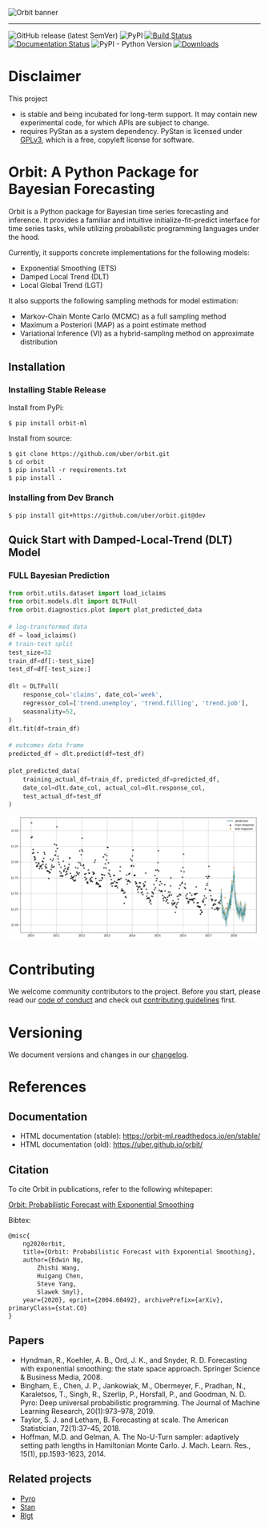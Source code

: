 ![Orbit banner](https://raw.githubusercontent.com/uber/orbit/dev/docs/img/orbit-banner.png)

-------------------------------------------------------------------------------------------------------------------------------------
![GitHub release (latest SemVer)](https://img.shields.io/github/v/release/uber/orbit)
![PyPI](https://img.shields.io/pypi/v/orbit-ml)
[![Build Status](https://travis-ci.com/uber/orbit.svg?branch=dev)](https://travis-ci.com/uber/orbit)
[![Documentation Status](https://readthedocs.org/projects/orbit-ml/badge/?version=latest)](https://orbit-ml.readthedocs.io/en/latest/?badge=latest)
![PyPI - Python Version](https://img.shields.io/pypi/pyversions/orbit-ml)
[![Downloads](https://pepy.tech/badge/orbit-ml)](https://pepy.tech/project/orbit-ml)


# Disclaimer

This project

- is stable and being incubated for long-term support. It may contain new experimental code, for which APIs are subject to change.
- requires PyStan as a system dependency. PyStan is licensed under [GPLv3](https://www.gnu.org/licenses/gpl-3.0.html), which is a free, copyleft license for software.


# Orbit: A Python Package for Bayesian Forecasting

Orbit is a Python package for Bayesian time series forecasting and inference. It provides a
familiar and intuitive initialize-fit-predict interface for time series tasks, while utilizing probabilistic programming languages under the hood.

Currently, it supports concrete implementations for the following
models:

-  Exponential Smoothing (ETS)
-  Damped Local Trend (DLT)
-  Local Global Trend (LGT)

It also supports the following sampling methods for
model estimation:

-  Markov-Chain Monte Carlo (MCMC) as a full sampling method
-  Maximum a Posteriori (MAP) as a point estimate method
-  Variational Inference (VI) as a hybrid-sampling method on approximate
   distribution


##  Installation
### Installing Stable Release

Install from PyPi:
```shell
$ pip install orbit-ml
```

Install from source:
```shell
$ git clone https://github.com/uber/orbit.git
$ cd orbit
$ pip install -r requirements.txt
$ pip install .
```

### Installing from Dev Branch
```shell
$ pip install git+https://github.com/uber/orbit.git@dev
```

## Quick Start with Damped-Local-Trend (DLT) Model
### FULL Bayesian Prediction

```python
from orbit.utils.dataset import load_iclaims
from orbit.models.dlt import DLTFull
from orbit.diagnostics.plot import plot_predicted_data

# log-transformed data
df = load_iclaims()
# train-test split
test_size=52
train_df=df[:-test_size]
test_df=df[-test_size:]

dlt = DLTFull(
    response_col='claims', date_col='week',
    regressor_col=['trend.unemploy', 'trend.filling', 'trend.job'],
    seasonality=52,
)
dlt.fit(df=train_df)

# outcomes data frame
predicted_df = dlt.predict(df=test_df)

plot_predicted_data(
    training_actual_df=train_df, predicted_df=predicted_df,
    date_col=dlt.date_col, actual_col=dlt.response_col,
    test_actual_df=test_df
)
```

![full-pred](https://raw.githubusercontent.com/uber/orbit/dev/docs/img/dlt-mcmc-pred.png)

# Contributing
We welcome community contributors to the project. Before you start, please read our
[code of conduct](https://github.com/uber/orbit/blob/dev/CODE_OF_CONDUCT.md) and check out
[contributing guidelines](https://github.com/uber/orbit/blob/dev/CONTRIBUTING.md) first.


# Versioning
We document versions and changes in our [changelog](https://github.com/uber/orbit/blob/dev/docs/changelog.rst).


# References
##  Documentation

- HTML documentation (stable): https://orbit-ml.readthedocs.io/en/stable/
- HTML documentation (old): https://uber.github.io/orbit/

## Citation

To cite Orbit in publications, refer to the following whitepaper:

[Orbit: Probabilistic Forecast with Exponential Smoothing](https://arxiv.org/abs/2004.08492)

Bibtex:
```
@misc{
    ng2020orbit,
    title={Orbit: Probabilistic Forecast with Exponential Smoothing},
    author={Edwin Ng,
        Zhishi Wang,
        Huigang Chen,
        Steve Yang,
        Slawek Smyl},
    year={2020}, eprint={2004.08492}, archivePrefix={arXiv}, primaryClass={stat.CO}
}
```

##  Papers

- Hyndman, R., Koehler, A. B., Ord, J. K., and Snyder, R. D. Forecasting with exponential smoothing: the state space approach. Springer Science & Business Media, 2008.
- Bingham, E., Chen, J. P., Jankowiak, M., Obermeyer, F., Pradhan, N., Karaletsos, T., Singh, R., Szerlip, P., Horsfall, P., and Goodman, N. D. Pyro: Deep universal probabilistic programming. The Journal of Machine Learning Research, 20(1):973–978, 2019.
- Taylor, S. J. and Letham, B. Forecasting at scale. The American Statistician, 72(1):37–45, 2018.
- Hoffman, M.D. and Gelman, A. The No-U-Turn sampler: adaptively setting path lengths in Hamiltonian Monte Carlo. J. Mach. Learn. Res., 15(1), pp.1593-1623, 2014.

## Related projects

- [Pyro](https://github.com/pyro-ppl/pyro)
- [Stan](https://github.com/stan-dev/stan)
- [Rlgt](https://cran.r-project.org/web/packages/Rlgt/index.html)


